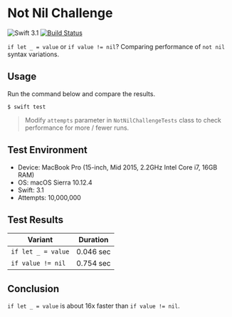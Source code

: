# Not Nil Challenge

![Swift 3.1](https://img.shields.io/badge/Swift-3.1-orange.svg)
[![Build Status](https://travis-ci.org/albinekcom/NotNilChallenge.svg?branch=master)](https://travis-ci.org/albinekcom/NotNilChallenge)

`if let _ = value` or `if value != nil`? Comparing performance of `not nil` syntax variations.


## Usage

Run the command below and compare the results.

```
$ swift test
```

> Modify `attempts` parameter in `NotNilChallengeTests` class to check performance for more / fewer runs.


## Test Environment

- Device: MacBook Pro (15-inch, Mid 2015, 2.2GHz Intel Core i7, 16GB RAM)
- OS: macOS Sierra 10.12.4
- Swift: 3.1
- Attempts: 10,000,000


## Test Results

| Variant            | Duration  |
|--------------------|-----------|
| `if let _ = value` | 0.046 sec |
| `if value != nil`  | 0.754 sec |


## Conclusion

`if let _ = value` is about 16x faster than `if value != nil`.
